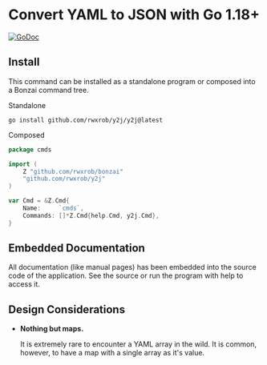 # Convert YAML to JSON with Go 1.18+

[![GoDoc](https://godoc.org/github.com/rwxrob/y2j?status.svg)](https://godoc.org/github.com/rwxrob/y2j)

## Install

This command can be installed as a standalone program or composed into
a Bonzai command tree.

Standalone

```
go install github.com/rwxrob/y2j/y2j@latest
```

Composed

```go
package cmds

import (
	Z "github.com/rwxrob/bonzai"
	"github.com/rwxrob/y2j"
)

var Cmd = &Z.Cmd{
	Name:     `cmds`,
	Commands: []*Z.Cmd{help.Cmd, y2j.Cmd},
}
```

## Embedded Documentation

All documentation (like manual pages) has been embedded into the source
code of the application. See the source or run the program with help to
access it.

## Design Considerations

* **Nothing but maps.**

  It is extremely rare to encounter a YAML array in the wild. It is
  common, however, to have a map with a single array as it's value.
